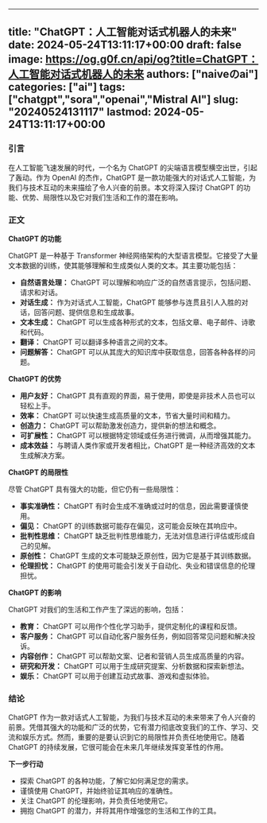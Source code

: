 
---
title: "ChatGPT：人工智能对话式机器人的未来"
date: 2024-05-24T13:11:17+00:00
draft: false
image: https://og.g0f.cn/api/og?title=ChatGPT：人工智能对话式机器人的未来
authors: ["naiveのai"]
categories: ["ai"]
tags: ["chatgpt","sora","openai","Mistral AI"]
slug: "20240524131117"
lastmod: 2024-05-24T13:11:17+00:00
---
### 引言

在人工智能飞速发展的时代，一个名为 ChatGPT 的尖端语言模型横空出世，引起了轰动。作为 OpenAI 的杰作，ChatGPT 是一款功能强大的对话式人工智能，为我们与技术互动的未来描绘了令人兴奋的前景。本文将深入探讨 ChatGPT 的功能、优势、局限性以及它对我们生活和工作的潜在影响。

### 正文

**ChatGPT 的功能**

ChatGPT 是一种基于 Transformer 神经网络架构的大型语言模型。它接受了大量文本数据的训练，使其能够理解和生成类似人类的文本。其主要功能包括：

* **自然语言处理：** ChatGPT 可以理解和响应广泛的自然语言提示，包括问题、请求和对话。
* **对话生成：** 作为对话式人工智能，ChatGPT 能够参与连贯且引人入胜的对话，回答问题、提供信息和生成故事。
* **文本生成：** ChatGPT 可以生成各种形式的文本，包括文章、电子邮件、诗歌和代码。
* **翻译：** ChatGPT 可以翻译多种语言之间的文本。
* **问题解答：** ChatGPT 可以从其庞大的知识库中获取信息，回答各种各样的问题。

**ChatGPT 的优势**

* **用户友好：** ChatGPT 具有直观的界面，易于使用，即使是非技术人员也可以轻松上手。
* **效率：** ChatGPT 可以快速生成高质量的文本，节省大量时间和精力。
* **创造力：** ChatGPT 可以帮助激发创造力，提供新的想法和概念。
* **可扩展性：** ChatGPT 可以根据特定领域或任务进行微调，从而增强其能力。
* **成本效益：** 与聘请人类作家或开发者相比，ChatGPT 是一种经济高效的文本生成解决方案。

**ChatGPT 的局限性**

尽管 ChatGPT 具有强大的功能，但它仍有一些局限性：

* **事实准确性：** ChatGPT 有时会生成不准确或过时的信息，因此需要谨慎使用。
* **偏见：** ChatGPT 的训练数据可能存在偏见，这可能会反映在其响应中。
* **批判性思维：** ChatGPT 缺乏批判性思维能力，无法对信息进行评估或形成自己的见解。
* **原创性：** ChatGPT 生成的文本可能缺乏原创性，因为它是基于其训练数据。
* **伦理担忧：** ChatGPT 的使用可能会引发关于自动化、失业和错误信息的伦理担忧。

**ChatGPT 的影响**

ChatGPT 对我们的生活和工作产生了深远的影响，包括：

* **教育：** ChatGPT 可以用作个性化学习助手，提供定制化的课程和反馈。
* **客户服务：** ChatGPT 可以自动化客户服务任务，例如回答常见问题和解决投诉。
* **内容创作：** ChatGPT 可以帮助文案、记者和营销人员生成高质量的内容。
* **研究和开发：** ChatGPT 可以用于生成研究提案、分析数据和探索新想法。
* **娱乐：** ChatGPT 可以用于创建互动式故事、游戏和虚拟体验。

### 结论

ChatGPT 作为一款对话式人工智能，为我们与技术互动的未来带来了令人兴奋的前景。凭借其强大的功能和广泛的优势，它有潜力彻底改变我们的工作、学习、交流和娱乐方式。然而，重要的是要认识到它的局限性并负责任地使用它。随着 ChatGPT 的持续发展，它很可能会在未来几年继续发挥变革性的作用。

**下一步行动**

* 探索 ChatGPT 的各种功能，了解它如何满足您的需求。
* 谨慎使用 ChatGPT，并始终验证其响应的准确性。
* 关注 ChatGPT 的伦理影响，并负责任地使用它。
* 拥抱 ChatGPT 的潜力，并将其用作增强您的生活和工作的工具。